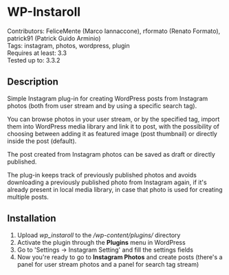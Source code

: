 WP-Instaroll
============

Contributors: FeliceMente (Marco Iannaccone), rformato (Renato Formato), patrick91 (Patrick Guido Arminio)  
Tags: instagram, photos, wordpress, plugin  
Requires at least: 3.3  
Tested up to: 3.3.2  

Description
-----------

Simple Instagram plug-in for creating WordPress posts from Instagram photos (both from user stream and by using a specific search tag).

You can browse photos in your user stream, or by the specified tag, import them into WordPress media library and link it to post, with the possibility of choosing between adding it as featured image (post thumbnail) or directly inside the post (default).

The post created from Instagram photos can be saved as draft or directly published.

The plug-in keeps track of previously published photos and avoids downloading a previously published photo from Instagram again, if it's already present in local media library, in case that photo is used for creating multiple posts.

Installation
------------

1. Upload *wp_instaroll* to the */wp-content/plugins/* directory
2. Activate the plugin through the **Plugins** menu in WordPress
3. Go to 'Settings -> Instagram Setting' and fill the settings fields
4. Now you're ready to go to **Instagram Photos** and create posts (there's a panel for user stream photos and a panel for search tag stream)